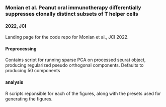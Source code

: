 ### Monian et al. Peanut oral immunotherapy differentially suppresses clonally distinct subsets of T helper cells
#### 2022, JCI

Landing page for the code repo for Monian et al., JCI 2022. 

#### Preprocessing

Contains script for running sparse PCA on processed seurat object, producing regularized pseudo orthogonal components.
Defaults to producing 50 components

#### analysis

R scripts reponsible for each of the figures, along with the presets used for generating the figures.